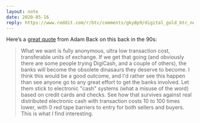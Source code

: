 ```yaml
---
layout: note
date: 2020-05-16
reply: https://www.reddit.com/r/btc/comments/gky8p9/digital_gold_btc_never_seem_ambitious_enough_peer/?utm_source=share&utm_medium=web2x
---
```


Here’s a [great quote](http://mailing-list-archive.cryptoanarchy.wiki/archive/1997/05/ef17e389556d2b6e27e8e0036a85ce1fedc73e2de871cc30728e7fc8be3d7f09/) from Adam Back on this back in the 90s:

> What we want is fully anonymous, ultra low transaction cost, transferable units of exchange. If we get that going (and obviously there are some people trying DigiCash, and a couple of others), the banks will become the obsolete dinasaurs they deserve to become. I think this would be a good outcome, and I'd rather see this happen than see anyone go to any great effort to get the banks involved. Let them stick to electronic "cash" systems (what a misuse of the word) based on credit cards and checks. See how that survives against real distributed electronic cash with transaction costs 10 to 100 times lower, with 0 red tape barriers to entry for both sellers and buyers. This is what I find interesting.
